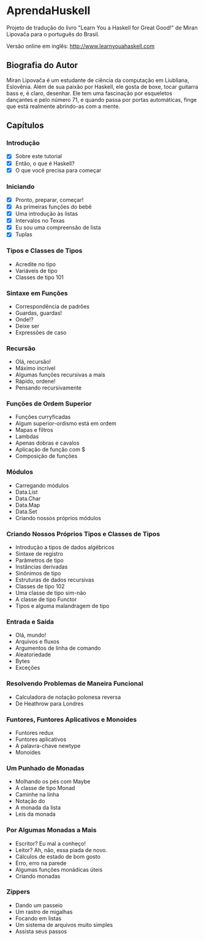 # AprendaHuskell
Projeto de tradução do livro "Learn You a Haskell for Great Good!" de Miran Lipovača para o português do Brasil.

Versão online em inglês: http://www.learnyouahaskell.com

## Biografia do Autor

Miran Lipovača é um estudante de ciência da computação em Liubliana, Eslovênia. Além de sua paixão por Haskell, ele gosta de boxe, tocar guitarra bass e, é claro, desenhar. Ele tem uma fascinação por esqueletos dançantes e pelo número 71, e quando passa por portas automáticas, finge que está realmente abrindo-as com a mente.

## Capítulos

### Introdução
- [x] Sobre este tutorial
- [x] Então, o que é Haskell?
- [x] O que você precisa para começar

### Iniciando
- [x] Pronto, preparar, começar!
- [x] As primeiras funções do bebê
- [x] Uma introdução às listas
- [x] Intervalos no Texas
- [x] Eu sou uma compreensão de lista
- [x] Tuplas

### Tipos e Classes de Tipos
- Acredite no tipo
- Variáveis de tipo
- Classes de tipo 101

### Sintaxe em Funções
- Correspondência de padrões
- Guardas, guardas!
- Onde!?
- Deixe ser
- Expressões de caso

### Recursão
- Olá, recursão!
- Máximo incrível
- Algumas funções recursivas a mais
- Rápido, ordene!
- Pensando recursivamente

### Funções de Ordem Superior
- Funções curryficadas
- Algum superior-ordismo está em ordem
- Mapas e filtros
- Lambdas
- Apenas dobras e cavalos
- Aplicação de função com $
- Composição de funções

### Módulos
- Carregando módulos
- Data.List
- Data.Char
- Data.Map
- Data.Set
- Criando nossos próprios módulos

### Criando Nossos Próprios Tipos e Classes de Tipos
- Introdução a tipos de dados algébricos
- Sintaxe de registro
- Parâmetros de tipo
- Instâncias derivadas
- Sinônimos de tipo
- Estruturas de dados recursivas
- Classes de tipo 102
- Uma classe de tipo sim-não
- A classe de tipo Functor
- Tipos e alguma malandragem de tipo

### Entrada e Saída
- Olá, mundo!
- Arquivos e fluxos
- Argumentos de linha de comando
- Aleatoriedade
- Bytes
- Exceções

### Resolvendo Problemas de Maneira Funcional
- Calculadora de notação polonesa reversa
- De Heathrow para Londres

### Funtores, Funtores Aplicativos e Monoides
- Funtores redux
- Funtores aplicativos
- A palavra-chave newtype
- Monoides

### Um Punhado de Monadas
- Molhando os pés com Maybe
- A classe de tipo Monad
- Caminhe na linha
- Notação do
- A monada da lista
- Leis da monada

### Por Algumas Monadas a Mais
- Escritor? Eu mal a conheço!
- Leitor? Ah, não, essa piada de novo.
- Cálculos de estado de bom gosto
- Erro, erro na parede
- Algumas funções monádicas úteis
- Criando monadas

### Zippers
- Dando um passeio
- Um rastro de migalhas
- Focando em listas
- Um sistema de arquivos muito simples
- Assista seus passos